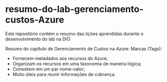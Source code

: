 # resumo-do-lab-gerenciamento-custos-Azure
Este repositório contém o resumo das lições aprendidas durante o desenvolvimento do lab na DIO


Resumo do capítulo de Gerenciamento de Custos na Azure:
   Marcas (Tags):
- Fornecem metadados aos recursos do Azure;
- Organizam os recursos em uma taxonomia de maneira lógica;
- Consistem em um par nome-valor;
- Muito úteis para reunir informações de cobrança.
